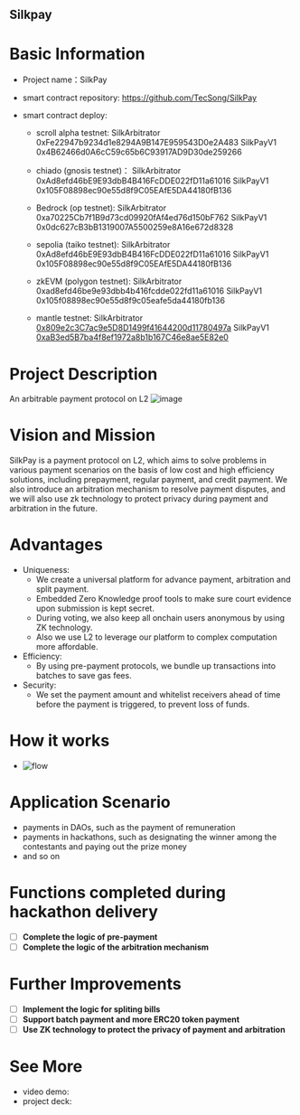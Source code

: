 ## Silkpay

# Basic Information

-   Project name：SilkPay
-   smart contract repository: https://github.com/TecSong/SilkPay
-   smart contract deploy:

    -   scroll alpha testnet:
        SilkArbitrator 0xFe22947b9234d1e8294A9B147E959543D0e2A483
        SilkPayV1 0x4B62466d0A6cC59c65b6C93917AD9D30de259266

    -   chiado (gnosis testnet)：
        SilkArbitrator 0xAd8efd46bE9E93dbB4B416FcDDE022fD11a61016
        SilkPayV1 0x105F08898ec90e55d8f9C05EAfE5DA44180fB136

    -   Bedrock (op testnet):
        SilkArbitrator 0xa70225Cb7f1B9d73cd09920fAf4ed76d150bF762
        SilkPayV1 0x0dc627cB3bB1319007A5500259e8A16e672d8328

    -   sepolia (taiko testnet):
        SilkArbitrator 0xAd8efd46bE9E93dbB4B416FcDDE022fD11a61016
        SilkPayV1 0x105F08898ec90e55d8f9C05EAfE5DA44180fB136

    -   zkEVM (polygon testnet):
        SilkArbitrator 0xad8efd46be9e93dbb4b416fcdde022fd11a61016
        SilkPayV1 0x105f08898ec90e55d8f9c05eafe5da44180fb136

    -   mantle testnet:
        SilkArbitrator [0x809e2c3C7ac9e5D8D1499f41644200d11780497a](https://explorer.testnet.mantle.xyz/address/0x809e2c3C7ac9e5D8D1499f41644200d11780497a)
        SilkPayV1 [0xaB3ed5B7ba4f8ef1972a8b1b167C46e8ae5E82e0](https://explorer.testnet.mantle.xyz/address/0xaB3ed5B7ba4f8ef1972a8b1b167C46e8ae5E82e0)

# Project Description

An arbitrable payment protocol on L2
![image](https://user-images.githubusercontent.com/8627464/227238947-879c85e1-a48b-4860-81a1-06d217943a5a.png)

# Vision and Mission

SilkPay is a payment protocol on L2, which aims to solve problems in various payment scenarios on the basis of low cost and high efficiency solutions, including prepayment, regular payment, and credit payment. We also introduce an arbitration mechanism to resolve payment disputes, and we will also use zk technology to protect privacy during payment and arbitration in the future.

# Advantages

-   Uniqueness:
    -   We create a universal platform for advance payment, arbitration and split payment.
    -   Embedded Zero Knowledge proof tools to make sure court evidence upon submission is kept secret.
    -   During voting, we also keep all onchain users anonymous by using ZK technology.
    -   Also we use L2 to leverage our platform to complex computation more affordable.
-   Efficiency:
    -   By using pre-payment protocols, we bundle up transactions into batches to save gas fees.
-   Security:
    -   We set the payment amount and whitelist receivers ahead of time before the payment is triggered, to prevent loss of funds.

# How it works

-   ![flow](https://user-images.githubusercontent.com/8627464/227718733-1b894dd0-63bc-4fc1-97e6-15350faa4e5b.jpg)

# Application Scenario

-   payments in DAOs, such as the payment of remuneration
-   payments in hackathons, such as designating the winner among the contestants and paying out the prize money
-   and so on

# Functions completed during hackathon delivery

-   [ ] **Complete the logic of pre-payment**
-   [ ] **Complete the logic of the arbitration mechanism**

# Further Improvements

-   [ ] **Implement the logic for spliting bills**
-   [ ] **Support batch payment and more ERC20 token payment**
-   [ ] **Use ZK technology to protect the privacy of payment and arbitration**

# See More

-   video demo:
-   project deck:
